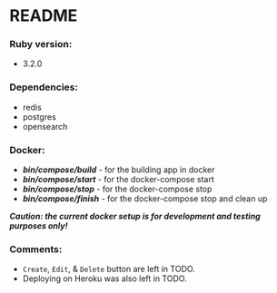 # README

### Ruby version:

- 3.2.0

### Dependencies:

- redis
- postgres
- opensearch

### Docker:

- ***bin/compose/build***  - for the building app in docker
- ***bin/compose/start***  - for the docker-compose start
- ***bin/compose/stop***   - for the docker-compose stop
- ***bin/compose/finish*** - for the docker-compose stop and clean up

***Caution: the current docker setup is for development and testing purposes only!***

### Comments:

- `Create`, `Edit`, & `Delete` button are left in TODO.
- Deploying on Heroku was also left in TODO.
